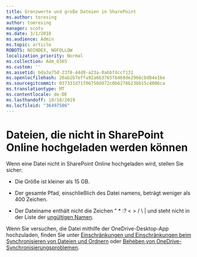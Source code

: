```yaml
---
title: Grenzwerte und große Dateien in SharePoint
ms.author: toresing
author: tomresing
manager: scotv
ms.date: 3/1/2018
ms.audience: Admin
ms.topic: article
ROBOTS: NOINDEX, NOFOLLOW
localization_priority: Normal
ms.collection: Adm_O365
ms.custom: ''
ms.assetid: bda3a75d-23f8-44d9-a23a-0abbfdccf131
ms.openlocfilehash: 20ab2b7effa92a6b3765f6469de2966cbd84e1be
ms.sourcegitcommit: 037331d71f06750d972c0b6278b23bb15c4806ca
ms.translationtype: MT
ms.contentlocale: de-DE
ms.lasthandoff: 10/18/2019
ms.locfileid: "36497586"
---
```

# <a name="files-that-cant-be-uploaded-to-sharepoint-online"></a>Dateien, die nicht in SharePoint Online hochgeladen werden können

Wenn eine Datei nicht in SharePoint Online hochgeladen wird, stellen Sie sicher:
  
- Die Größe ist kleiner als 15 GB.
    
- Der gesamte Pfad, einschließlich des Datei namens, beträgt weniger als 400 Zeichen.
    
- Der Dateiname enthält nicht die Zeichen " \* :? \< \> / \ | und steht nicht in der Liste der [ungültigen Namen](https://go.microsoft.com/fwlink/?linkid=866430).
    
Wenn Sie versuchen, die Datei mithilfe der OneDrive-Desktop-App hochzuladen, finden Sie unter [Einschränkungen und Einschränkungen beim Synchronisieren von Dateien und Ordnern](http://go.microsoft.com/fwlink/p/?LinkID=717734) oder [Beheben von OneDrive-Synchronisierungsproblemen](https://go.microsoft.com/fwlink/?linkid=866431).
  


